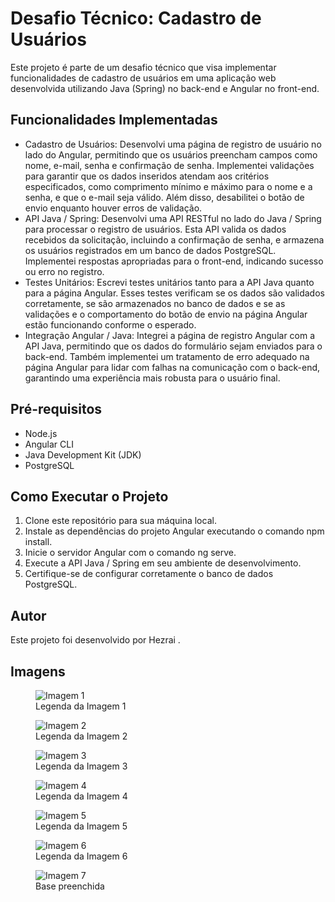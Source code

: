  <!DOCTYPE html>
<html lang="en">
<head>
  <meta charset="UTF-8">
  <meta name="viewport" content="width=device-width, initial-scale=1.0">
  <title>Desafio Técnico: Cadastro de Usuários</title>
</head>
<body>
  <h1>Desafio Técnico: Cadastro de Usuários</h1>
  <p>Este projeto é parte de um desafio técnico que visa implementar funcionalidades de cadastro de usuários em uma aplicação web desenvolvida utilizando Java (Spring) no back-end e Angular no front-end.</p>
  <h2>Funcionalidades Implementadas</h2>
  <ul>
    <li>Cadastro de Usuários: Desenvolvi uma página de registro de usuário no lado do Angular, permitindo que os usuários preencham campos como nome, e-mail, senha e confirmação de senha. Implementei validações para garantir que os dados inseridos atendam aos critérios especificados, como comprimento mínimo e máximo para o nome e a senha, e que o e-mail seja válido. Além disso, desabilitei o botão de envio enquanto houver erros de validação.</li>
    <li>API Java / Spring: Desenvolvi uma API RESTful no lado do Java / Spring para processar o registro de usuários. Esta API valida os dados recebidos da solicitação, incluindo a confirmação de senha, e armazena os usuários registrados em um banco de dados PostgreSQL. Implementei respostas apropriadas para o front-end, indicando sucesso ou erro no registro.</li>
    <li>Testes Unitários: Escrevi testes unitários tanto para a API Java quanto para a página Angular. Esses testes verificam se os dados são validados corretamente, se são armazenados no banco de dados e se as validações e o comportamento do botão de envio na página Angular estão funcionando conforme o esperado.</li>
    <li>Integração Angular / Java: Integrei a página de registro Angular com a API Java, permitindo que os dados do formulário sejam enviados para o back-end. Também implementei um tratamento de erro adequado na página Angular para lidar com falhas na comunicação com o back-end, garantindo uma experiência mais robusta para o usuário final.</li>
  </ul>
  <h2>Pré-requisitos</h2>
  <ul>
    <li>Node.js</li>
    <li>Angular CLI</li>
    <li>Java Development Kit (JDK)</li>
    <li>PostgreSQL</li>
  </ul>
  <h2>Como Executar o Projeto</h2>
  <ol>
    <li>Clone este repositório para sua máquina local.</li>
    <li>Instale as dependências do projeto Angular executando o comando npm install.</li>
    <li>Inicie o servidor Angular com o comando ng serve.</li>
    <li>Execute a API Java / Spring em seu ambiente de desenvolvimento.</li>
    <li>Certifique-se de configurar corretamente o banco de dados PostgreSQL.</li>
  </ol>
  <h2>Autor</h2>
  <p>Este projeto foi desenvolvido por Hezrai .</p>
  <h2>Imagens</h2>
  <figure>
    <img src="https://i.ibb.co/RCX3nyN/base-Cadastrado-Sucesso.png" alt="Imagem 1">
    <figcaption>Legenda da Imagem 1</figcaption>
  </figure>
  <figure>
    <img src="[https://via.placeholder.com/150](https://ibb.co/sFTKSHC)" alt="Imagem 2">
    <figcaption>Legenda da Imagem 2</figcaption>
  </figure>
  <figure>
    <img src="https://via.placeholder.com/150" alt="Imagem 3">
    <figcaption>Legenda da Imagem 3</figcaption>
  </figure>
  <figure>
    <img src="https://via.placeholder.com/150" alt="Imagem 4">
    <figcaption>Legenda da Imagem 4</figcaption>
  </figure>
  <figure>
    <img src="https://via.placeholder.com/150" alt="Imagem 5">
    <figcaption>Legenda da Imagem 5</figcaption>
  </figure>
  <figure>
    <img src="https://via.placeholder.com/150" alt="Imagem 6">
    <figcaption>Legenda da Imagem 6</figcaption>
  </figure>
  <figure>
    <img src="[https://via.placeholder.com/150](https://i.ibb.co/RCX3nyN/base-Cadastrado-Sucesso.png)" alt="Imagem 7">
    <figcaption>Base preenchida</figcaption>
  </figure>
</body>
</html>
